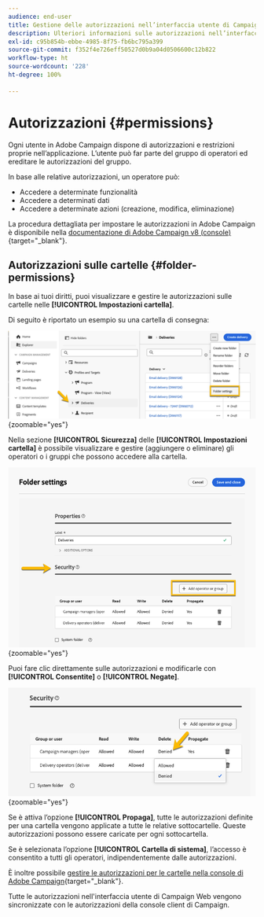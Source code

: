 ```yaml
---
audience: end-user
title: Gestione delle autorizzazioni nell’interfaccia utente di Campaign Web
description: Ulteriori informazioni sulle autorizzazioni nell’interfaccia utente di Campaign Web
exl-id: c95b854b-ebbe-4985-8f75-fb6bc795a399
source-git-commit: f352f4e726eff50527d0b9a04d0506600c12b822
workflow-type: ht
source-wordcount: '228'
ht-degree: 100%

---
```



# Autorizzazioni {#permissions}

Ogni utente in Adobe Campaign dispone di autorizzazioni e restrizioni proprie nell’applicazione. L’utente può far parte del gruppo di operatori ed ereditare le autorizzazioni del gruppo.

In base alle relative autorizzazioni, un operatore può:

* Accedere a determinate funzionalità
* Accedere a determinati dati
* Accedere a determinate azioni (creazione, modifica, eliminazione)

La procedura dettagliata per impostare le autorizzazioni in Adobe Campaign è disponibile nella [documentazione di Adobe Campaign v8 (console)](https://experienceleague.adobe.com/it/docs/campaign/campaign-v8/admin/permissions/gs-permissions){target="_blank"}.

## Autorizzazioni sulle cartelle {#folder-permissions}

In base ai tuoi diritti, puoi visualizzare e gestire le autorizzazioni sulle cartelle nelle **[!UICONTROL Impostazioni cartella]**.

Di seguito è riportato un esempio su una cartella di consegna:

![](assets/folder_settings.png){zoomable="yes"}

Nella sezione **[!UICONTROL Sicurezza]** delle **[!UICONTROL Impostazioni cartella]** è possibile visualizzare e gestire (aggiungere o eliminare) gli operatori o i gruppi che possono accedere alla cartella.

![](assets/folder_security.png){zoomable="yes"}

Puoi fare clic direttamente sulle autorizzazioni e modificarle con **[!UICONTROL Consentite]** o **[!UICONTROL Negate]**.

![](assets/folder_security_denied.png){zoomable="yes"}

Se è attiva l’opzione **[!UICONTROL Propaga]**, tutte le autorizzazioni definite per una cartella vengono applicate a tutte le relative sottocartelle. Queste autorizzazioni possono essere caricate per ogni sottocartella.

Se è selezionata l’opzione **[!UICONTROL Cartella di sistema]**, l’accesso è consentito a tutti gli operatori, indipendentemente dalle autorizzazioni.

È inoltre possibile [gestire le autorizzazioni per le cartelle nella console di Adobe Campaign](https://experienceleague.adobe.com/it/docs/campaign/campaign-v8/admin/permissions/folder-permissions){target="_blank"}.

Tutte le autorizzazioni nell&#39;interfaccia utente di Campaign Web vengono sincronizzate con le autorizzazioni della console client di Campaign.
